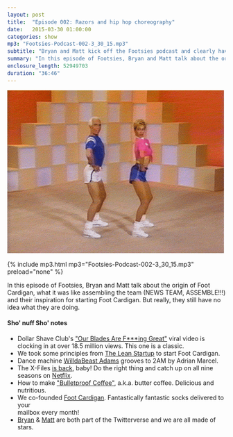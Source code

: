 ```yaml
---
layout: post
title:  "Episode 002: Razors and hip hop choreography"
date:   2015-03-30 01:00:00
categories: show
mp3: "Footsies-Podcast-002-3_30_15.mp3"
subtitle: "Bryan and Matt kick off the Footsies podcast and clearly have no idea what they are doing."
summary: "In this episode of Footsies, Bryan and Matt talk about the origin of Foot Cardigan, what it was like assembling the team (NEWS TEAM, ASSEMBLE!!!) and their inspiration for starting Foot Cardigan. But really, they still have no idea what they are doing."
enclosure_length: 52949703
duration: "36:46"
---
```

![gif](/images/podcast-002.gif)

{% include mp3.html mp3="Footsies-Podcast-002-3_30_15.mp3" preload="none" %}

In this episode of Footsies, Bryan and Matt talk about the origin of Foot Cardigan, what it was like assembling the team (NEWS TEAM, ASSEMBLE!!!) and their inspiration for starting Foot Cardigan. But really, they still have no idea what they are doing. 

#### Sho' nuff Sho' notes
* Dollar Shave Club's ["Our Blades Are F***ing Great"](https://www.youtube.com/watch?v=ZUG9qYTJMsI) viral video is clocking in at over 18.5 million views. This one is a classic.
* We took some principles from [The Lean Startup](http://www.amazon.com/Lean-Startup-Entrepreneurs-Continuous-Innovation-ebook/dp/B004J4XGN6/ref=tmm_kin_swatch_0?_encoding=UTF8&sr=&qid=) to start Foot Cardigan.
* Dance machine [WilldaBeast Adams](https://www.youtube.com/watch?v=AbkRvxju1tY) grooves to 2AM by Adrian Marcel.
* The X-Files [is back](http://www.fox.com/the-x-files), baby! Do the right thing and catch up on all nine seasons on [Netflix](http://www.netflix.com/WiMovie/70136138).
* How to make ["Bulletproof Coffee"](https://www.bulletproofexec.com/how-to-make-your-coffee-bulletproof-and-your-morning-too/), a.k.a. butter coffee. Delicious and nutritious.
* We co-founded [Foot Cardigan](http://www.footcardigan.com). Fantastically fantastic socks delivered to your<br> mailbox every month!
* [Bryan](https://twitter.com/bryandeluca) & [Matt](https://twitter.com/yankeyhotel) are both part of the Twitterverse and we are all made of stars.

